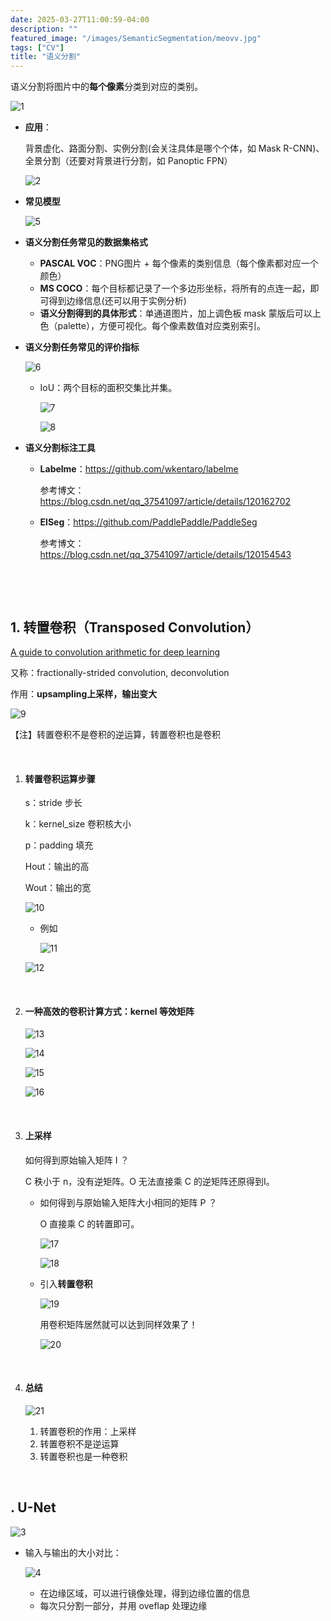 ```yaml
---
date: 2025-03-27T11:00:59-04:00
description: ""
featured_image: "/images/SemanticSegmentation/meovv.jpg"
tags: ["CV"]
title: "语义分割"
---
```


语义分割将图片中的**每个像素**分类到对应的类别。

![1](/images/SemanticSegmentation/1.png)

+ **应用**：

  背景虚化、路面分割、实例分割(会关注具体是哪个个体，如 Mask R-CNN)、全景分割（还要对背景进行分割，如 Panoptic FPN）

  ![2](/images/SemanticSegmentation/2.png)

+ **常见模型**

  ![5](/images/SemanticSegmentation/5.png)

+ **语义分割任务常见的数据集格式**

  + **PASCAL VOC**：PNG图片 + 每个像素的类别信息（每个像素都对应一个颜色）
  + **MS COCO**：每个目标都记录了一个多边形坐标，将所有的点连一起，即可得到边缘信息(还可以用于实例分析)
  + **语义分割得到的具体形式**：单通道图片，加上调色板 mask 蒙版后可以上色（palette），方便可视化。每个像素数值对应类别索引。

  <!--more-->

+ **语义分割任务常见的评价指标**

  ![6](/images/SemanticSegmentation/6.png)

  + IoU：两个目标的面积交集比并集。

    ![7](/images/SemanticSegmentation/7.png)

    ![8](/images/SemanticSegmentation/8.png)

+ **语义分割标注工具**

  + **Labelme**：https://github.com/wkentaro/labelme

    参考博文：https://blog.csdn.net/qq_37541097/article/details/120162702

  + **ElSeg**：https://github.com/PaddlePaddle/PaddleSeg

    参考博文：https://blog.csdn.net/qq_37541097/article/details/120154543

&nbsp;

&nbsp;

## 1. 转置卷积（Transposed Convolution）

[A guide to convolution arithmetic for deep learning](https://arxiv.org/abs/1603.07285)

又称：fractionally-strided convolution, deconvolution

作用：**upsampling上采样，输出变大**

![9](/images/SemanticSegmentation/9.png)

【注】转置卷积不是卷积的逆运算，转置卷积也是卷积

&nbsp;

1. #### 转置卷积运算步骤

   s：stride 步长

   k：kernel_size 卷积核大小

   p：padding 填充

   Hout：输出的高

   Wout：输出的宽

   ![10](/images/SemanticSegmentation/10.png)

   + 例如

     ![11](/images/SemanticSegmentation/11.png)

   ![12](/images/SemanticSegmentation/12.png)

   &nbsp;

2. #### 一种高效的卷积计算方式：**kernel 等效矩阵**

   ![13](/images/SemanticSegmentation/13.png)

   ![14](/images/SemanticSegmentation/14.png)

   ![15](/images/SemanticSegmentation/15.png)

   ![16](/images/SemanticSegmentation/16.png)

   &nbsp;

3. #### 上采样

   如何得到原始输入矩阵 I ？

   C 秩小于 n，没有逆矩阵。O 无法直接乘 C 的逆矩阵还原得到I。

   + 如何得到与原始输入矩阵大小相同的矩阵 P ？

     O 直接乘 C 的转置即可。

     ![17](/images/SemanticSegmentation/17.png)

     ![18](/images/SemanticSegmentation/18.png)

   + 引入**转置卷积**

     ![19](/images/SemanticSegmentation/19.png)

     用卷积矩阵居然就可以达到同样效果了！

     ![20](/images/SemanticSegmentation/20.png)

   &nbsp;

4. #### 总结

   ![21](/images/SemanticSegmentation/21.png)

   1. 转置卷积的作用：上采样
   2. 转置卷积不是逆运算
   3. 转置卷积也是一种卷积



&nbsp;

## . U-Net

![3](/images/SemanticSegmentation/3.png)

+ 输入与输出的大小对比：

  ![4](/images/SemanticSegmentation/4.png)

  + 在边缘区域，可以进行镜像处理，得到边缘位置的信息
  + 每次只分割一部分，并用 oveflap 处理边缘

<!--more-->
